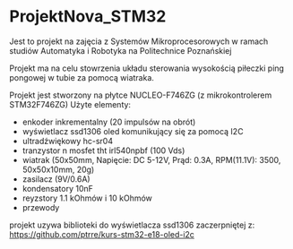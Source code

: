 # ProjektNova_STM32
Jest to projekt na zajęcia z Systemów Mikroprocesorowych w ramach studiów Automatyka i Robotyka na Politechnice Poznańskiej

Projekt ma na celu stowrzenia układu sterowania wysokością piłeczki ping pongowej w tubie za pomocą wiatraka.

Projekt jest stworzony na płytce NUCLEO-F746ZG (z mikrokontrolerem STM32F746ZG)
Użyte elementy:
- enkoder inkrementalny (20 impulsów na obrót)
- wyświetlacz ssd1306 oled komunikujący się za pomocą I2C 
- ultradźwiękowy hc-sr04
- tranzystor n mosfet tht irl540npbf (100 Vds)
- wiatrak (50x50mm, Napięcie: DC 5-12V, Prąd: 0.3A, RPM(11.1V): 3500, 50x50x10mm, 20g)
- zasilacz (9V/0.6A)
- kondensatory 10nF
- reyzstory 1.1 kOhmów i 10 kOhmów
- przewody

projekt uzywa biblioteki do wyświetlacza ssd1306 zaczerpniętej z: https://github.com/ptrre/kurs-stm32-e18-oled-i2c
